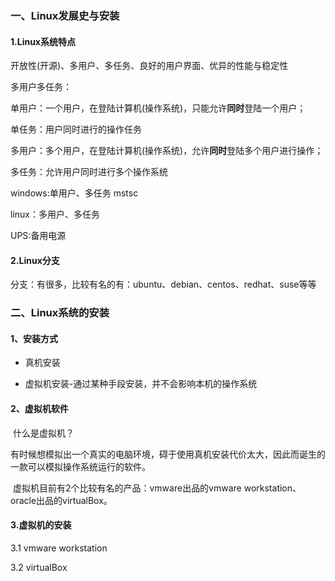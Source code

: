 ### 一、Linux发展史与安装

#### 1.Linux系统特点

开放性(开源)、多用户、多任务、良好的用户界面、优异的性能与稳定性

多用户多任务：

单用户：一个用户，在登陆计算机(操作系统)，只能允许**同时**登陆一个用户；

单任务：用户同时进行的操作任务

多用户：多个用户，在登陆计算机(操作系统)，允许**同时**登陆多个用户进行操作；

多任务：允许用户同时进行多个操作系统



windows:单用户、多任务 mstsc

linux：多用户、多任务



UPS:备用电源

#### 2.Linux分支

分支：有很多，比较有名的有：ubuntu、debian、centos、redhat、suse等等

### 二、Linux系统的安装

#### 1、安装方式

- 真机安装

- 虚拟机安装-通过某种手段安装，并不会影响本机的操作系统

#### 2、虚拟机软件

​	什么是虚拟机？

​	有时候想模拟出一个真实的电脑环境，碍于使用真机安装代价太大，因此而诞生的一款可以模拟操作系统运行的软件。

​	虚拟机目前有2个比较有名的产品：vmware出品的vmware workstation、oracle出品的virtualBox。

#### 3.虚拟机的安装

3.1 vmware workstation



3.2 virtualBox




